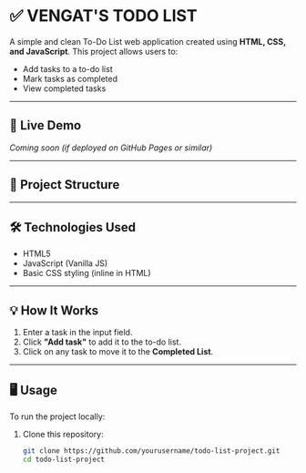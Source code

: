 # ✅ VENGAT'S TODO LIST

A simple and clean To-Do List web application created using **HTML, CSS, and JavaScript**. This project allows users to:

- Add tasks to a to-do list
- Mark tasks as completed
- View completed tasks

---

## 🚀 Live Demo

*Coming soon (if deployed on GitHub Pages or similar)*

---

## 📂 Project Structure

---

## 🛠️ Technologies Used

- HTML5
- JavaScript (Vanilla JS)
- Basic CSS styling (inline in HTML)

---

## 💡 How It Works

1. Enter a task in the input field.
2. Click **"Add task"** to add it to the to-do list.
3. Click on any task to move it to the **Completed List**.

---

## 🖥️ Usage

To run the project locally:

1. Clone this repository:
   ```bash
   git clone https://github.com/yourusername/todo-list-project.git
   cd todo-list-project
